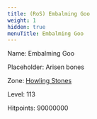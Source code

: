 ```yaml
---
title: (RoS) Embalming Goo
weight: 1
hidden: true
menuTitle: Embalming Goo
---
```


Name: Embalming Goo

Placeholder: Arisen bones

Zone: [Howling Stones](/en/ros/exploration/howling_stones)

Level: 113

Hitpoints: 90000000